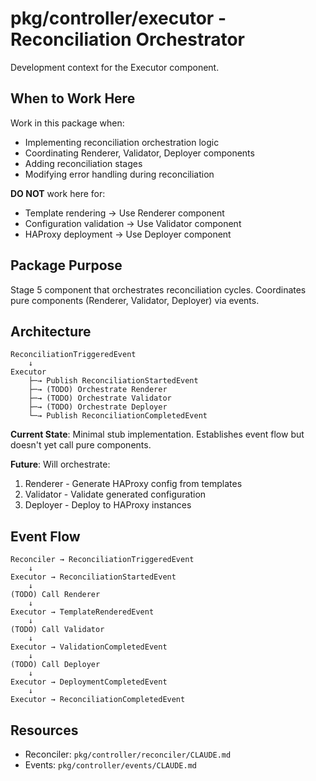 # pkg/controller/executor - Reconciliation Orchestrator

Development context for the Executor component.

## When to Work Here

Work in this package when:
- Implementing reconciliation orchestration logic
- Coordinating Renderer, Validator, Deployer components
- Adding reconciliation stages
- Modifying error handling during reconciliation

**DO NOT** work here for:
- Template rendering → Use Renderer component
- Configuration validation → Use Validator component
- HAProxy deployment → Use Deployer component

## Package Purpose

Stage 5 component that orchestrates reconciliation cycles. Coordinates pure components (Renderer, Validator, Deployer) via events.

## Architecture

```
ReconciliationTriggeredEvent
    ↓
Executor
    ├─→ Publish ReconciliationStartedEvent
    ├─→ (TODO) Orchestrate Renderer
    ├─→ (TODO) Orchestrate Validator
    ├─→ (TODO) Orchestrate Deployer
    └─→ Publish ReconciliationCompletedEvent
```

**Current State**: Minimal stub implementation. Establishes event flow but doesn't yet call pure components.

**Future**: Will orchestrate:
1. Renderer - Generate HAProxy config from templates
2. Validator - Validate generated configuration
3. Deployer - Deploy to HAProxy instances

## Event Flow

```
Reconciler → ReconciliationTriggeredEvent
    ↓
Executor → ReconciliationStartedEvent
    ↓
(TODO) Call Renderer
    ↓
Executor → TemplateRenderedEvent
    ↓
(TODO) Call Validator
    ↓
Executor → ValidationCompletedEvent
    ↓
(TODO) Call Deployer
    ↓
Executor → DeploymentCompletedEvent
    ↓
Executor → ReconciliationCompletedEvent
```

## Resources

- Reconciler: `pkg/controller/reconciler/CLAUDE.md`
- Events: `pkg/controller/events/CLAUDE.md`
